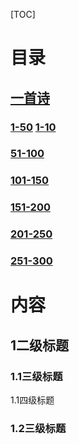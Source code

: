 [TOC]

# 目录

## [一首诗](#1)

### [1-50](#1.1)               [1-10](#1.1.1)

#### 

### [51-100](#1.2)

### [101-150](#1.3)

### [151-200](#1.4)

### [201-250](#1.5)

### [251-300](#1.6)

# 内容

## <a name ="1">1二级标题</a>

### <a name = "1.1">1.1三级标题</a>

<a name = "1.1.1">1.1四级标题</a>

### <a name = "1.2">1.2三级标题</a>

### 